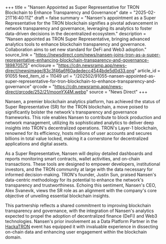 +++
title = "Nansen Appointed as Super Representative for TRON Blockchain to Enhance Transparency and Governance"
date = "2025-02-21T16:40:11Z"
draft = false
summary = "Nansen's appointment as a Super Representative for the TRON blockchain signifies a pivotal advancement in network transparency and governance, leveraging its analytics to foster data-driven decisions in the decentralized ecosystem."
description = "Nansen appointed as TRON Super Representative, bringing advanced analytics tools to enhance blockchain transparency and governance. Collaboration aims to set new standard for DeFi and Web3 adoption."
source_link = "https://newsdirect.com/news/nansen-joins-tron-as-a-super-representative-enhancing-blockchain-transparency-and-governance-189870575"
enclosure = "https://cdn.newsramp.app/news-direct/newsimage/83c3f46a6f60adedecc4544bde5d0d33.png"
article_id = 91055
feed_item_id = 11049
url = "/202502/91055-nansen-appointed-as-super-representative-for-tron-blockchain-to-enhance-transparency-and-governance"
qrcode = "https://cdn.newsramp.app/news-direct/qrcode/252/21/moonYX4M.webp"
source = "News Direct"
+++

<p>Nansen, a premier blockchain analytics platform, has achieved the status of Super Representative (SR) for the TRON blockchain, a move poised to significantly bolster the network's transparency and governance frameworks. This role enables Nansen to contribute to block production and network management, utilizing its sophisticated analytics to deliver deep insights into TRON's decentralized operations. TRON's Layer-1 blockchain, renowned for its efficiency, hosts millions of user accounts and secures billions in total value locked, making it a cornerstone for decentralized applications and digital assets.</p><p>As a Super Representative, Nansen will deploy detailed dashboards and reports monitoring smart contracts, wallet activities, and on-chain transactions. These tools are designed to empower developers, institutional investors, and the TRON community at large with the data necessary for informed decision-making. TRON's founder, Justin Sun, praised Nansen's data-centric methodology for its potential to enhance the network's transparency and trustworthiness. Echoing this sentiment, Nansen's CEO, Alex Svanevik, views the SR role as an alignment with the company's core objective of unveiling essential blockchain insights.</p><p>This partnership reflects a shared commitment to improving blockchain transparency and governance, with the integration of Nansen's analytics expected to propel the adoption of decentralized finance (DeFi) and Web3 technologies. Nansen's prior involvement as a Data Platform Partner in the <a href='https://trondao.org/hackatron/' rel='nofollow' target='_blank'>HackaTRON</a> event has equipped it with invaluable experience in dissecting on-chain data and enhancing user engagement within the blockchain domain.</p>